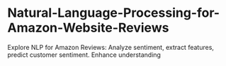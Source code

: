 # Natural-Language-Processing-for-Amazon-Website-Reviews
Explore NLP for Amazon Reviews: Analyze sentiment, extract features, predict customer sentiment. Enhance understanding

